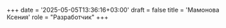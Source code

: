 +++
date = '2025-05-05T13:36:16+03:00'
draft = false
title = 'Мамонова Ксения'
role = "Разработчик"
+++
